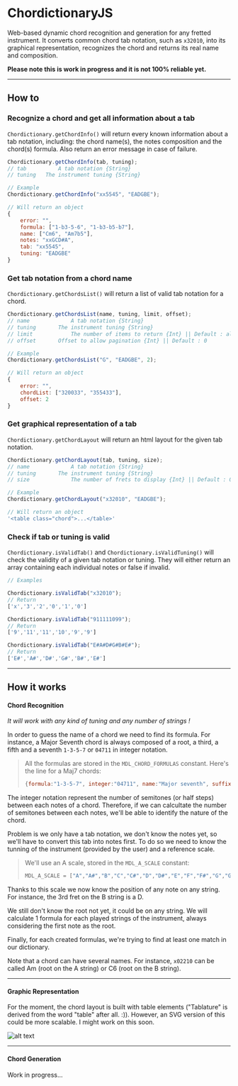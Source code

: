 ChordictionaryJS
======

Web-based dynamic chord recognition and generation for any fretted instrument.
It converts common chord tab notation, such as `x32010`, into its graphical representation, recognizes the chord and returns its real name and composition.

**Please note this is work in progress and it is not 100% reliable yet.**

***

## How to

### Recognize a chord and get all information about a tab

`Chordictionary.getChordInfo()` will return every known information about a tab notation, including: the chord name(s), the notes composition and the chord(s) formula. Also return an error message in case of failure.

```javascript
Chordictionary.getChordInfo(tab, tuning);
// tab 			A tab notation {String}
// tuning 	The instrument tuning {String}

// Example
Chordictionary.getChordInfo("xx5545", "EADGBE");

// Will return an object
{
	error: "",
	formula: ["1-b3-5-6", "1-b3-b5-b7"],
	name: ["Cm6", "Am7b5"],
	notes: "xxGCD#A",
	tab: "xx5545",
	tuning: "EADGBE"
}
```

### Get tab notation from a chord name

`Chordictionary.getChordsList()` will return a list of valid tab notation for a chord.

```javascript
Chordictionary.getChordsList(name, tuning, limit, offset);
// name 			A tab notation {String}
// tuning 		The instrument tuning {String}
// limit 			The number of items to return {Int} || Default : all results
// offset 		Offset to allow pagination {Int} || Default : 0

// Example
Chordictionary.getChordsList("G", "EADGBE", 2);

// Will return an object
{
	error: "",
	chordList: ["320033", "355433"],
	offset: 2
}
```

### Get graphical representation of a tab

`Chordictionary.getChordLayout` will return an html layout for the given tab notation.

```javascript
Chordictionary.getChordLayout(tab, tuning, size);
// name 			A tab notation {String}
// tuning 		The instrument tuning {String}
// size 			The number of frets to display {Int} || Default : 0 = auto-resize

// Example
Chordictionary.getChordLayout("x32010", "EADGBE");

// Will return an object
'<table class="chord">...</table>'
```

### Check if tab or tuning is valid

`Chordictionary.isValidTab()` and `Chordictionary.isValidTuning()` will check the validity of a given tab notation or tuning.
They will either return an array containing each individual notes or false if invalid.

```javascript
// Examples

Chordictionary.isValidTab("x32010");
// Return
['x','3','2','0','1','0']

Chordictionary.isValidTab("911111099");
// Return
['9','11','11','10','9','9']

Chordictionary.isValidTab("E#A#D#G#B#E#");
// Return
['E#','A#','D#','G#','B#','E#']
```

***

## How it works

#### Chord Recognition

*It will work with any kind of tuning and any number of strings !*

In order to guess the name of a chord we need to find its formula. For instance, a Major Seventh chord is always composed of a root, a third, a fifth and a seventh `1-3-5-7` or `04711` in integer notation.
> All the formulas are stored in the `MDL_CHORD_FORMULAS` constant.
> Here's the line for a Maj7 chords:
> ```javascript
> {formula:"1-3-5-7", integer:"04711", name:"Major seventh", suffix:"maj7"	}
> ```

The integer notation represent the number of semitones (or half steps) between each notes of a chord. Therefore, if we can calcultate the number of semitones between each notes, we'll be able to identify the nature of the chord.

Problem is we only have a tab notation, we don't know the notes yet, so we'll have to convert this tab into notes first.
To do so we need to know the tunning of the instrument (provided by the user) and a reference scale.
> We'll use an A scale, stored in the `MDL_A_SCALE` constant:
> ```javascript
> MDL_A_SCALE = ["A","A#","B","C","C#","D","D#","E","F","F#","G","G#"];
> ```

Thanks to this scale we now know the position of any note on any string.
For instance, the 3rd fret on the B string is a D.

We still don't know the root not yet, it could be on any string.
We will calculate 1 formula for each played strings of the instrument, always considering the first note as the root.

Finally, for each created formulas, we're trying to find at least one match in our dictionary.

Note that a chord can have several names. For instance, `x02210` can be called Am (root on the A string) or C6 (root on the B string).

***

#### Graphic Representation

For the moment, the chord layout is built with table elements ("Tablature" is derived from the word "table" after all. :)).
However, an SVG version of this could be more scalable. I might work on this soon.

![alt text](http://git.hubertfauconnier.com/img/chord.png "")

***

#### Chord Generation

Work in progress...
